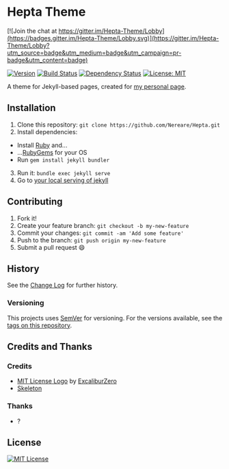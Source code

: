# Hepta Theme

[![Join the chat at https://gitter.im/Hepta-Theme/Lobby](https://badges.gitter.im/Hepta-Theme/Lobby.svg)](https://gitter.im/Hepta-Theme/Lobby?utm_source=badge&utm_medium=badge&utm_campaign=pr-badge&utm_content=badge)

[![Version](https://img.shields.io/badge/version-0.1.0--alpha.0-lightgrey.svg "v0.1.0")](https://github.com/nereare/Hepta/)
[![Build Status](https://travis-ci.org/Nereare/Hepta.svg?branch=master)](https://travis-ci.org/Nereare/Hepta)
[![Dependency Status](https://dependencyci.com/github/Nereare/Hepta/badge)](https://dependencyci.com/github/Nereare/Hepta)
[![License: MIT](https://img.shields.io/badge/License-MIT-yellow.svg)](https://choosealicense.com/licenses/mit/)

A theme for Jekyll-based pages, created for [my personal page](https://nereare.github.io/).

## Installation

1. Clone this repository: `git clone https://github.com/Nereare/Hepta.git`
2. Install dependencies:
  * Install [Ruby](https://www.ruby-lang.org/en/downloads/) and...
  * ...[RubyGems](https://rubygems.org/pages/download) for your OS
  * Run `gem install jekyll bundler`
3. Run it: `bundle exec jekyll serve`
4. Go to [your local serving of jekyll](http://localhost:4000)

## Contributing

1. Fork it!
2. Create your feature branch: `git checkout -b my-new-feature`
3. Commit your changes: `git commit -am 'Add some feature'`
4. Push to the branch: `git push origin my-new-feature`
5. Submit a pull request :smile:

## History

See the [Change Log](https://github.com/Nereare/Hepta/blob/master/changelog.md) for further history.

### Versioning

This projects uses [SemVer](http://semver.org/) for versioning. For the versions available, see the [tags on this repository](https://github.com/Nereare/Hepta/tags).

## Credits and Thanks

### Credits

 * [MIT License Logo](http://excaliburzero.deviantart.com/art/MIT-License-Logo-595847140) by [ExcaliburZero](http://excaliburzero.deviantart.com/)
 * [Skeleton](https://github.com/dhg/Skeleton)

### Thanks

 * ?

## License

[![MIT License](http://i.imgur.com/Ze3dFob.png "MIT License")](https://choosealicense.com/licenses/mit/)

